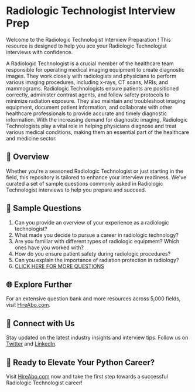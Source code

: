 # Radiologic Technologist Interview Prep

Welcome to the Radiologic Technologist Interview Preparation ! This resource is designed to help you ace your Radiologic Technologist interviews with confidence.

A Radiologic Technologist is a crucial member of the healthcare team responsible for operating medical imaging equipment to create diagnostic images. They work closely with radiologists and physicians to perform various imaging procedures, including x-rays, CT scans, MRIs, and mammograms. Radiologic Technologists ensure patients are positioned correctly, administer contrast agents, and follow safety protocols to minimize radiation exposure. They also maintain and troubleshoot imaging equipment, document patient information, and collaborate with other healthcare professionals to provide accurate and timely diagnostic information. With the increasing demand for diagnostic imaging, Radiologic Technologists play a vital role in helping physicians diagnose and treat various medical conditions, making them an essential part of the healthcare and medicine sector.

## 🚀 Overview

Whether you're a seasoned Radiologic Technologist or just starting in the field, this repository is tailored to enhance your interview readiness. We've curated a set of sample questions commonly asked in Radiologic Technologist interviews to help you prepare and succeed.

## 📝 Sample Questions

1. Can you provide an overview of your experience as a radiologic technologist?
2. What made you decide to pursue a career in radiologic technology?
3. Are you familiar with different types of radiologic equipment? Which ones have you worked with?
4. How do you ensure patient safety during radiologic procedures?
5. Can you explain the importance of radiation protection in radiology?
6. [CLICK HERE FOR MORE QUESTIONS](https://hireabo.com/job/2_1_31/Radiologic%20Technologist)

## 🌐 Explore Further

For an extensive question bank and more resources across 5,000 fields, visit [HireAbo.com](https://www.hireabo.com).

## 📱 Connect with Us

Stay updated on the latest industry insights and interview tips. Follow us on [Twitter](https://twitter.com/hireabo) and [LinkedIn](https://www.linkedin.com/in/hire-abo-3609972a8/).

## 🚀 Ready to Elevate Your Python Career?

Visit [HireAbo.com](https://www.hireabo.com) now and take the first step towards a successful Radiologic Technologist career!